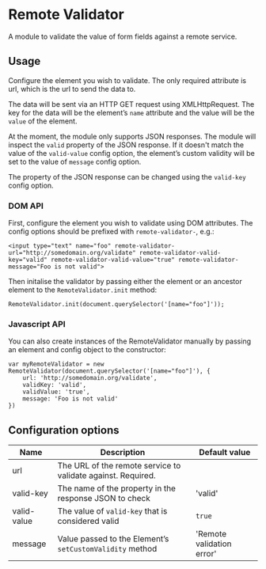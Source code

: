 # Remote Validator
A module to validate the value of form fields against a remote service.

## Usage
Configure the element you wish to validate. The only required attribute is url, which is the url to send the data to.

The data will be sent via an HTTP GET request using XMLHttpRequest. The key for the data will be the element’s `name` attribute and the value will be the `value` of the element.

At the moment, the module only supports JSON responses. The module will inspect the `valid` property of the JSON response. If it doesn't match the value of the `valid-value` config option, the element’s custom validity will be set to the value of `message` config option.

The property of the JSON response can be changed using the `valid-key` config option.

### DOM API
First, configure the element you wish to validate using DOM attributes. The config options should be prefixed with `remote-validator-`, e.g.:

```
<input type="text" name="foo" remote-validator-url="http://somedomain.org/validate" remote-validator-valid-key="valid" remote-validator-valid-value="true" remote-validator-message="Foo is not valid">
```

Then initalise the validator by passing either the element or an ancestor element to the `RemoteValidator.init` method:

```
RemoteValidator.init(document.querySelector('[name="foo"]'));
```

### Javascript API
You can also create instances of the RemoteValidator manually by passing an element and config object to the constructor:

```
var myRemoteValidator = new RemoteValidator(document.querySelector('[name="foo"]'), {
	url: 'http://somedomain.org/validate',
	validKey: 'valid',
	validValue: 'true',
	message: 'Foo is not valid'
})
```

## Configuration options
Name|Description|Default value
----|-----------|-------------
url|The URL of the remote service to validate against. Required.|
valid-key|The name of the property in the response JSON to check|'valid'
valid-value|The value of `valid-key` that is considered valid|`true`
message|Value passed to the Element’s `setCustomValidity` method|'Remote validation error'
